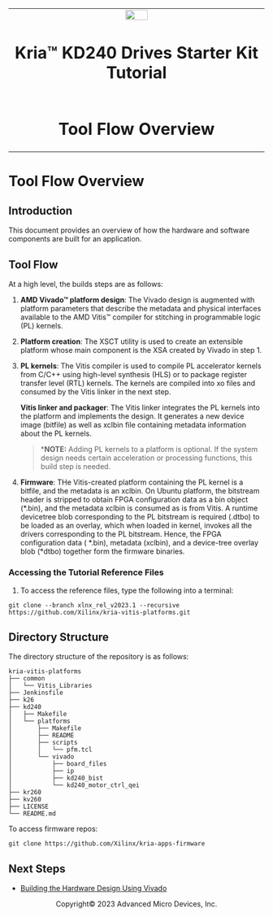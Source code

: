 ﻿<table class="sphinxhide">
 <tr>
   <td align="center"><img src="media/xilinx-logo.png" width="30%"/><h1> Kria&trade; KD240 Drives Starter Kit Tutorial</h1>
   </td>
 </tr>
 <tr>
 <td align="center"><h1>Tool Flow Overview</h1>

 </td>
 </tr>
</table>

# Tool Flow Overview

## Introduction

This document provides an overview of how the hardware and software components are built for an application.

## Tool Flow

At a high level, the builds steps are as follows:

1. **AMD Vivado&trade; platform design**: The Vivado design is augmented with platform parameters that describe the metadata and physical interfaces available to the AMD Vitis&trade; compiler for stitching in programmable logic (PL) kernels.

2. **Platform creation**: The XSCT utility is used to create an extensible platform whose main component is the XSA created by Vivado in step 1.

3. **PL kernels**: The Vitis compiler is used to compile PL accelerator kernels from C/C++ using high-level synthesis (HLS) or to package register transfer level (RTL) kernels. The kernels are compiled into xo files and consumed by the Vitis linker in the next step.

    **Vitis linker and packager**: The Vitis linker integrates the PL kernels into the platform and implements the design. It generates a new device image (bitfile) as well as xclbin file containing metadata information about the PL kernels.

    >***NOTE:** Adding PL kernels to a platform is optional. If the system design needs certain acceleration or processing functions, this build step is needed.

4. **Firmware**: THe Vitis-created platform containing the PL kernel is a bitfile, and the metadata is an xclbin. On Ubuntu platform, the bitstream  header is stripped to obtain FPGA configuration data as a bin object (\*.bin), and the metadata xclbin is consumed as is from Vitis. A runtime devicetree blob corresponding to the PL bitstream is required (.dtbo) to be loaded as an overlay, which when loaded in kernel, invokes all the drivers corresponding to the PL bitstream. Hence, the FPGA configuration data ( *.bin), metadata (xclbin), and a device-tree overlay blob (*dtbo) together form the firmware binaries.

### Accessing the Tutorial Reference Files

1. To access the reference files, type the following into a terminal:

  ```shell
  git clone --branch xlnx_rel_v2023.1 --recursive https://github.com/Xilinx/kria-vitis-platforms.git
  ```

## Directory Structure

The directory structure of the repository is as follows:

```text
kria-vitis-platforms
├── common
│   └── Vitis_Libraries
├── Jenkinsfile
├── k26
├── kd240
│   ├── Makefile
│   └── platforms
│       ├── Makefile
│       ├── README
│       ├── scripts
│       │   └── pfm.tcl
│       └── vivado
│           ├── board_files
│           ├── ip
│           ├── kd240_bist
│           └── kd240_motor_ctrl_qei
├── kr260
├── kv260
├── LICENSE
└── README.md
```

To access firmware repos:

```shell
git clone https://github.com/Xilinx/kria-apps-firmware
```

## Next Steps

* [Building the Hardware Design Using Vivado](build_vivado_design.md)


<p class="sphinxhide" align="center">Copyright&copy; 2023 Advanced Micro Devices, Inc.</p>


